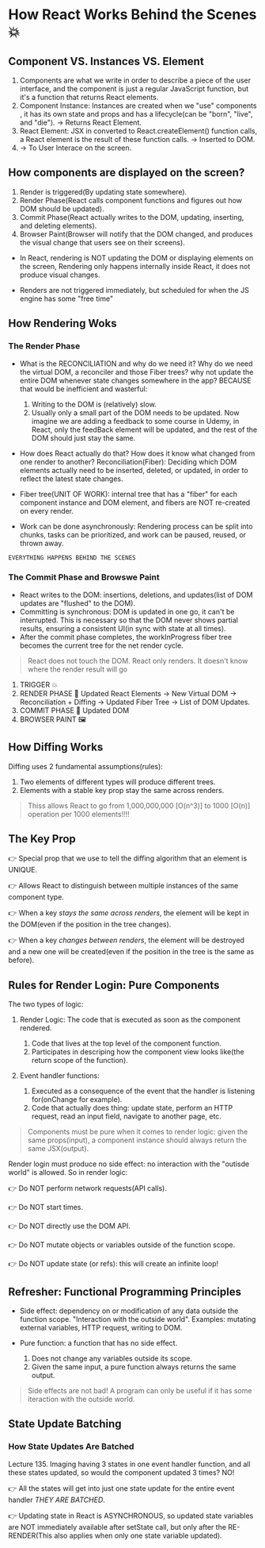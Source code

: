 # How React Works Behind the Scenes 💥

## Component VS. Instances VS. Element

1. Components are what we write in order to describe a piece of the user interface, and the component is just a regular JavaScript function, but it's a function that returns React elements.
2. Component Instance: Instances are created when we "use" components <Tab/>, it has its own state and props and has a lifecycle(can be "born", "live", and "die"). -> Returns React Element.
3. React Element: JSX in converted to React.createElement() function calls, a React element is the result of these function calls. -> Inserted to DOM.
4. -> To User Interace on the screen.

## How components are displayed on the screen?

1. Render is triggered(By updating state somewhere).
2. Render Phase(React calls component functions and figures out how DOM should be updated).
3. Commit Phase(React actually writes to the DOM, updating, inserting, and deleting elements).
4. Browser Paint(Browser will notify that the DOM changed, and produces the visual change that users see on their screens).

- In React, rendering is NOT updating the DOM or displaying elements on the screen, Rendering only happens internally inside React, it does not produce visual changes.

- Renders are not triggered immediately, but scheduled for when the JS engine has some "free time"

## How Rendering Woks

### The Render Phase

- What is the RECONCILIATION and why do we need it?
  Why do we need the virtual DOM, a reconciler and those Fiber trees? why not update the entire DOM whenever state changes somewhere in the app? BECAUSE that would be inefficient and wasterful:

  1. Writing to the DOM is (relatively) slow.
  2. Usually only a small part of the DOM needs to be updated.
     Now imagine we are adding a feedback to some course in Udemy, in React, only the feedBack element will be updated, and the rest of the DOM should just stay the same.

- How does React actually do that? How does it know what changed from one render to another?
  Reconciliation(Fiber): Deciding which DOM elements actually need to be inserted, deleted, or updated, in order to reflect the latest state changes.
- Fiber tree(UNIT OF WORK): internal tree that has a "fiber" for each component instance and DOM element, and fibers are NOT re-created on every render.
- Work can be done asynchronously: Rendering process can be split into chunks, tasks can be prioritized, and work can be paused, reused, or thrown away.

`EVERYTHING HAPPENS BEHIND THE SCENES`

### The Commit Phase and Browswe Paint

- React writes to the DOM: insertions, deletions, and updates(list of DOM updates are "flushed" to the DOM).
- Committing is synchronous: DOM is updated in one go, it can't be interrupted. This is necessary so that the DOM never shows partial results, ensuring a consistent UI(in sync with state at all times).
- After the commit phase completes, the workInProgress fiber tree becomes the current tree for the net render cycle.

> React does not touch the DOM. React only renders. It doesn't know where the render result will go

1. TRIGGER 💥
2. RENDER PHASE 🔄 Updated React Elements → New Virtual DOM → Reconciliation + Diffing → Updated Fiber Tree → List of DOM Updates.
3. COMMIT PHASE 🚀 Updated DOM
4. BROWSER PAINT 🖼️

## How Diffing Works

Diffing uses 2 fundamental assumptions(rules):

1. Two elements of different types will produce different trees.
2. Elements with a stable key prop stay the same across renders.

> Thiss allows React to go from 1,000,000,000 [O(n^3)] to 1000 [O(n)] operation per 1000 elements!!!!

## The Key Prop

👉 Special prop that we use to tell the diffing algorithm that an element is UNIQUE.

👉 Allows React to distinguish between multiple instances of the same component type.

👉 When a key _stays the same across renders_, the element will be kept in the DOM(even if the position in the tree changes).

👉 When a key _changes between renders_, the element will be destroyed and a new one will be created(even if the position in the tree is the same as before).

## Rules for Render Login: Pure Components

The two types of logic:

1. Render Logic: The code that is executed as soon as the component rendered.

   1. Code that lives at the top level of the component function.
   2. Participates in descriping how the component view looks like(the return scope of the function).

2. Event handler functions:
   1. Executed as a consequence of the event that the handler is listening for(onChange for example).
   2. Code that actually does thing: update state, perform an HTTP request, read an input field, navigate to another page, etc.

> Components must be pure when it comes to render logic: given the same props(input), a component instance should always return the same JSX(output).

Render login must produce no side effect: no interaction with the "outisde world" is allowed. So in render logic:

👉 Do NOT perform network requests(API calls).

👉 Do NOT start times.

👉 Do NOT directly use the DOM API.

👉 Do NOT mutate objects or variables outside of the function scope.

👉 Do NOT update state (or refs): this will create an infinite loop!

## Refresher: Functional Programming Principles

- Side effect: dependency on or modification of any data outside the function scope. "Interaction with the outside world". Examples: mutating external variables, HTTP request, writing to DOM.

- Pure function: a function that has no side effect.
  1. Does not change any variables outside its scope.
  2. Given the same input, a pure function always returns the same output.

> Side effects are not bad! A program can only be useful if it has some iteraction with the outside world.

## State Update Batching

### How State Updates Are Batched

Lecture 135.
Imaging having 3 states in one event handler function, and all these states updated, so would the component updated 3 times? NO!

👉 All the states will get into just one state update for the entire event handler _THEY ARE BATCHED_.

👉 Updating state in React is ASYNCHRONOUS, so updated state variables are NOT immediately available after setState call, but only after the RE-RENDER(This also applies when only one state variable updated).
